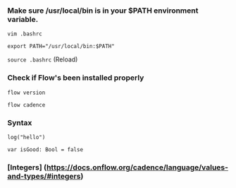 ### Make sure /usr/local/bin is in your $PATH environment variable.
`vim .bashrc`


`export PATH="/usr/local/bin:$PATH"`


`source .bashrc` (Reload)




### Check if Flow's been installed properly
`flow version`


`flow cadence`



### Syntax
`log("hello")`


`var isGood: Bool = false`


### [Integers] (https://docs.onflow.org/cadence/language/values-and-types/#integers)
